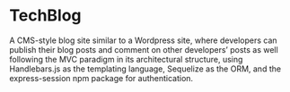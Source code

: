 # TechBlog
A CMS-style blog site similar to a Wordpress site, where developers can publish their blog posts and comment on other developers’ posts as well following the MVC paradigm in its architectural structure, using Handlebars.js as the templating language, Sequelize as the ORM, and the express-session npm package for authentication.
